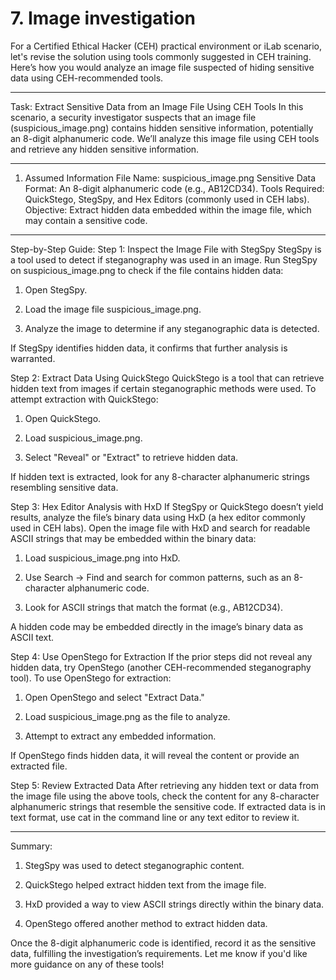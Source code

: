 # 7. Image investigation

For a Certified Ethical Hacker (CEH) practical environment or iLab scenario, let's revise the solution using tools commonly suggested in CEH training. Here’s how you would analyze an image file suspected of hiding sensitive data using CEH-recommended tools.

---
Task: Extract Sensitive Data from an Image File Using CEH Tools
In this scenario, a security investigator suspects that an image file (suspicious_image.png) contains hidden sensitive information, potentially an 8-digit alphanumeric code. We’ll analyze this image file using CEH tools and retrieve any hidden sensitive information.

---
1. Assumed Information
File Name: suspicious_image.png
Sensitive Data Format: An 8-digit alphanumeric code (e.g., AB12CD34).
Tools Required: QuickStego, StegSpy, and Hex Editors (commonly used in CEH labs).
Objective: Extract hidden data embedded within the image file, which may contain a sensitive code.

---
Step-by-Step Guide:
Step 1: Inspect the Image File with StegSpy
StegSpy is a tool used to detect if steganography was used in an image.
Run StegSpy on suspicious_image.png to check if the file contains hidden data:
1. Open StegSpy.

2. Load the image file suspicious_image.png.

3. Analyze the image to determine if any steganographic data is detected.

If StegSpy identifies hidden data, it confirms that further analysis is warranted.

Step 2: Extract Data Using QuickStego
QuickStego is a tool that can retrieve hidden text from images if certain steganographic methods were used.
To attempt extraction with QuickStego:
1. Open QuickStego.

2. Load suspicious_image.png.

3. Select "Reveal" or "Extract" to retrieve hidden data.

If hidden text is extracted, look for any 8-character alphanumeric strings resembling sensitive data.

Step 3: Hex Editor Analysis with HxD
If StegSpy or QuickStego doesn’t yield results, analyze the file’s binary data using HxD (a hex editor commonly used in CEH labs).
Open the image file with HxD and search for readable ASCII strings that may be embedded within the binary data:
1. Load suspicious_image.png into HxD.

2. Use Search -> Find and search for common patterns, such as an 8-character alphanumeric code.

3. Look for ASCII strings that match the format (e.g., AB12CD34).

A hidden code may be embedded directly in the image’s binary data as ASCII text.

Step 4: Use OpenStego for Extraction
If the prior steps did not reveal any hidden data, try OpenStego (another CEH-recommended steganography tool).
To use OpenStego for extraction:
1. Open OpenStego and select "Extract Data."

2. Load suspicious_image.png as the file to analyze.

3. Attempt to extract any embedded information.

If OpenStego finds hidden data, it will reveal the content or provide an extracted file.

Step 5: Review Extracted Data
After retrieving any hidden text or data from the image file using the above tools, check the content for any 8-character alphanumeric strings that resemble the sensitive code.
If extracted data is in text format, use cat in the command line or any text editor to review it.

---
Summary:
1. StegSpy was used to detect steganographic content.

2. QuickStego helped extract hidden text from the image file.

3. HxD provided a way to view ASCII strings directly within the binary data.

4. OpenStego offered another method to extract hidden data.

Once the 8-digit alphanumeric code is identified, record it as the sensitive data, fulfilling the investigation’s requirements. Let me know if you'd like more guidance on any of these tools!